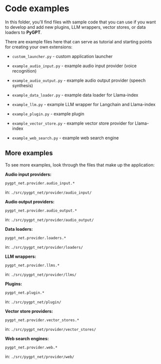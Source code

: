# Code examples

In this folder, you'll find files with sample code that you can use if you want to develop and add new plugins, LLM wrappers, vector stores, or data loaders to **PyGPT**.

There are example files here that can serve as tutorial and starting points for creating your own extensions:

- `custom_launcher.py` - custom application launcher

- `example_audio_input.py`  - example audio input provider (voice recognition)

- `example_audio_output.py`  - example audio output provider (speech synthesis)

- `example_data_loader.py`  - example data loader for Llama-index

- `example_llm.py`  - example LLM wrapper for Langchain and Llama-index

- `example_plugin.py`  - example plugin

- `example_vector_store.py`  - example vector store provider for Llama-index

- `example_web_search.py`  - example web search engine


## More examples

To see more examples, look through the files that make up the application:

**Audio input providers:**

`pygpt_net.provider.audio_input.*`

in: `./src/pygpt_net/provider/audio_input/`

**Audio output providers:**

`pygpt_net.provider.audio_output.*`

in: `./src/pygpt_net/provider/audio_output/`

**Data loaders:**

`pygpt_net.provider.loaders.*`

in: `./src/pygpt_net/provider/loaders/`

**LLM wrappers:**

`pygpt_net.provider.llms.*`

in: `./src/pygpt_net/provider/llms/`

**Plugins:**

`pygpt_net.plugin.*`

in: `./src/pygpt_net/plugin/`

**Vector store providers:**

`pygpt_net.provider.vector_stores.*`

in: `./src/pygpt_net/provider/vector_stores/`

**Web search engines:**

`pygpt_net.provider.web.*`

in: `./src/pygpt_net/provider/web/`

